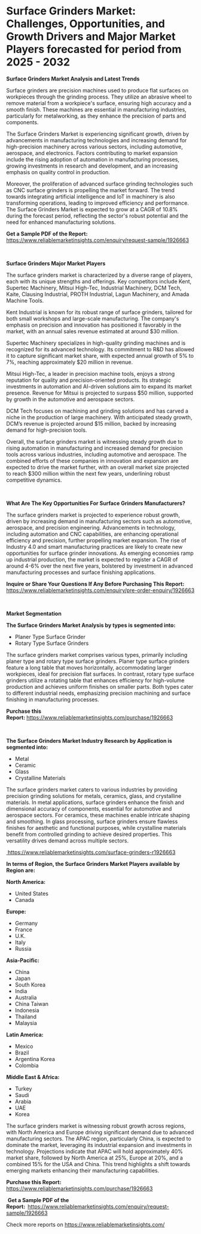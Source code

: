<p><h1>Surface Grinders Market: Challenges, Opportunities, and Growth Drivers and Major Market Players forecasted for period from 2025 - 2032</h1></p><p><strong>Surface Grinders Market Analysis and Latest Trends</strong></p>
<p><p>Surface grinders are precision machines used to produce flat surfaces on workpieces through the grinding process. They utilize an abrasive wheel to remove material from a workpiece's surface, ensuring high accuracy and a smooth finish. These machines are essential in manufacturing industries, particularly for metalworking, as they enhance the precision of parts and components.</p><p>The Surface Grinders Market is experiencing significant growth, driven by advancements in manufacturing technologies and increasing demand for high-precision machinery across various sectors, including automotive, aerospace, and electronics. Factors contributing to market expansion include the rising adoption of automation in manufacturing processes, growing investments in research and development, and an increasing emphasis on quality control in production. </p><p>Moreover, the proliferation of advanced surface grinding technologies such as CNC surface grinders is propelling the market forward. The trend towards integrating artificial intelligence and IoT in machinery is also transforming operations, leading to improved efficiency and performance. The Surface Grinders Market is expected to grow at a CAGR of 10.8% during the forecast period, reflecting the sector's robust potential and the need for enhanced manufacturing solutions.</p></p>
<p><strong>Get a Sample PDF of the Report:&nbsp;</strong> <a href="https://www.reliablemarketinsights.com/enquiry/request-sample/1926663?utm_campaign=3264&utm_medium=2&utm_source=Github&utm_content=ia&utm_term=28032025&utm_id=surface-grinders">https://www.reliablemarketinsights.com/enquiry/request-sample/1926663</a></p>
<p>&nbsp;</p>
<p><strong>Surface Grinders Major Market Players</strong></p>
<p><p>The surface grinders market is characterized by a diverse range of players, each with its unique strengths and offerings. Key competitors include Kent, Supertec Machinery, Mitsui High-Tec, Industrial Machinery, DCM Tech, Kaite, Clausing Industrial, PROTH Industrial, Lagun Machinery, and Amada Machine Tools.</p><p>Kent Industrial is known for its robust range of surface grinders, tailored for both small workshops and large-scale manufacturing. The company's emphasis on precision and innovation has positioned it favorably in the market, with an annual sales revenue estimated at around $30 million.</p><p>Supertec Machinery specializes in high-quality grinding machines and is recognized for its advanced technology. Its commitment to R&D has allowed it to capture significant market share, with expected annual growth of 5% to 7%, reaching approximately $20 million in revenue.</p><p>Mitsui High-Tec, a leader in precision machine tools, enjoys a strong reputation for quality and precision-oriented products. Its strategic investments in automation and AI-driven solutions aim to expand its market presence. Revenue for Mitsui is projected to surpass $50 million, supported by growth in the automotive and aerospace sectors.</p><p>DCM Tech focuses on machining and grinding solutions and has carved a niche in the production of large machinery. With anticipated steady growth, DCM’s revenue is projected around $15 million, backed by increasing demand for high-precision tools.</p><p>Overall, the surface grinders market is witnessing steady growth due to rising automation in manufacturing and increased demand for precision tools across various industries, including automotive and aerospace. The combined efforts of these companies in innovation and expansion are expected to drive the market further, with an overall market size projected to reach $300 million within the next few years, underlining robust competitive dynamics.</p></p>
<p>&nbsp;</p>
<p><strong>What Are The Key Opportunities For Surface Grinders Manufacturers?</strong></p>
<p><p>The surface grinders market is projected to experience robust growth, driven by increasing demand in manufacturing sectors such as automotive, aerospace, and precision engineering. Advancements in technology, including automation and CNC capabilities, are enhancing operational efficiency and precision, further propelling market expansion. The rise of Industry 4.0 and smart manufacturing practices are likely to create new opportunities for surface grinder innovations. As emerging economies ramp up industrial production, the market is expected to register a CAGR of around 4-6% over the next five years, bolstered by investment in advanced manufacturing processes and surface finishing applications.</p></p>
<p><strong>Inquire or Share Your Questions If Any Before Purchasing This Report:</strong> <a href="https://www.reliablemarketinsights.com/enquiry/pre-order-enquiry/1926663?utm_campaign=3264&utm_medium=2&utm_source=Github&utm_content=ia&utm_term=28032025&utm_id=surface-grinders">https://www.reliablemarketinsights.com/enquiry/pre-order-enquiry/1926663</a></p>
<p>&nbsp;</p>
<p><strong>Market Segmentation</strong></p>
<p><strong>The Surface Grinders Market Analysis by types is segmented into:</strong></p>
<p><ul><li>Planer Type Surface Grinder</li><li>Rotary Type Surface Grinders</li></ul></p>
<p><p>The surface grinders market comprises various types, primarily including planer type and rotary type surface grinders. Planer type surface grinders feature a long table that moves horizontally, accommodating larger workpieces, ideal for precision flat surfaces. In contrast, rotary type surface grinders utilize a rotating table that enhances efficiency for high-volume production and achieves uniform finishes on smaller parts. Both types cater to different industrial needs, emphasizing precision machining and surface finishing in manufacturing processes.</p></p>
<p><strong>Purchase this Report:&nbsp;</strong><a href="https://www.reliablemarketinsights.com/purchase/1926663?utm_campaign=3264&utm_medium=2&utm_source=Github&utm_content=ia&utm_term=28032025&utm_id=surface-grinders">https://www.reliablemarketinsights.com/purchase/1926663</a></p>
<p>&nbsp;</p>
<p><strong>The Surface Grinders Market Industry Research by Application is segmented into:</strong></p>
<p><ul><li>Metal</li><li>Ceramic</li><li>Glass</li><li>Crystalline Materials</li></ul></p>
<p><p>The surface grinders market caters to various industries by providing precision grinding solutions for metals, ceramics, glass, and crystalline materials. In metal applications, surface grinders enhance the finish and dimensional accuracy of components, essential for automotive and aerospace sectors. For ceramics, these machines enable intricate shaping and smoothing. In glass processing, surface grinders ensure flawless finishes for aesthetic and functional purposes, while crystalline materials benefit from controlled grinding to achieve desired properties. This versatility drives demand across multiple sectors.</p></p>
<p><a href="https://www.reliablemarketinsights.com/surface-grinders-r1926663?utm_campaign=3264&utm_medium=2&utm_source=Github&utm_content=ia&utm_term=28032025&utm_id=surface-grinders">&nbsp;https://www.reliablemarketinsights.com/surface-grinders-r1926663</a></p>
<p><strong>In terms of Region, the Surface Grinders Market Players available by Region are:</strong></p>
<p>
    <p> <strong> North America: </strong>
        <ul>
            <li>United States</li>
            <li>Canada</li>
        </ul>
        </p> 
    <p> <strong> Europe: </strong>
        <ul>
            <li>Germany</li>
            <li>France</li>
            <li>U.K.</li>
            <li>Italy</li>
            <li>Russia</li>
        </ul>
        </p> 
    <p> <strong> Asia-Pacific: </strong>
        <ul>
            <li>China</li>
            <li>Japan</li>
            <li>South Korea</li>
            <li>India</li>
            <li>Australia</li>
            <li>China Taiwan</li>
            <li>Indonesia</li>
            <li>Thailand</li>
            <li>Malaysia</li>
        </ul>
        </p> 
    <p> <strong> Latin America: </strong>
        <ul>
            <li>Mexico</li>
            <li>Brazil</li>
            <li>Argentina Korea</li>
            <li>Colombia</li>
        </ul>
        </p> 
    <p> <strong> Middle East & Africa: </strong>
        <ul>
            <li>Turkey</li>
            <li>Saudi</li>
            <li>Arabia</li>
            <li>UAE</li>
            <li>Korea</li>
        </ul>
    </p>
    </p>
<p><p>The surface grinders market is witnessing robust growth across regions, with North America and Europe driving significant demand due to advanced manufacturing sectors. The APAC region, particularly China, is expected to dominate the market, leveraging its industrial expansion and investments in technology. Projections indicate that APAC will hold approximately 40% market share, followed by North America at 25%, Europe at 20%, and a combined 15% for the USA and China. This trend highlights a shift towards emerging markets enhancing their manufacturing capabilities.</p></p>
<p><strong>Purchase this Report: </strong><a href="https://www.reliablemarketinsights.com/purchase/1926663?utm_campaign=3264&utm_medium=2&utm_source=Github&utm_content=ia&utm_term=28032025&utm_id=surface-grinders">https://www.reliablemarketinsights.com/purchase/1926663</a></p>
<p>&nbsp;<strong>Get a Sample PDF of the Report:&nbsp;&nbsp;</strong><a href="https://www.reliablemarketinsights.com/enquiry/request-sample/1926663?utm_campaign=3264&utm_medium=2&utm_source=Github&utm_content=ia&utm_term=28032025&utm_id=surface-grinders">https://www.reliablemarketinsights.com/enquiry/request-sample/1926663</a></p>
<p><strong></strong></p>
<p>Check more reports on <a href="https://www.reliablemarketinsights.com/?utm_campaign=3264&utm_medium=2&utm_source=Github&utm_content=ia&utm_term=28032025&utm_id=surface-grinders">https://www.reliablemarketinsights.com/</a></p>
